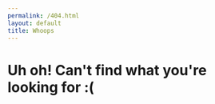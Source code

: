 ```yaml
---
permalink: /404.html
layout: default
title: Whoops
---
```

<div class="blurb">
	<h1>Uh oh! Can't find what you're looking for :(</h1>
</div><!-- /.blurb -->